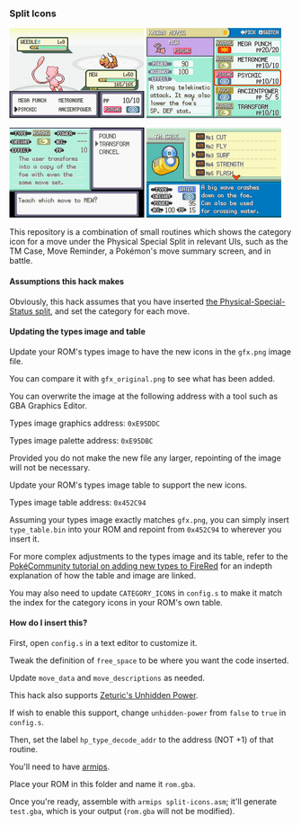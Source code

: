 ### Split Icons

![](battle.png)
![](summary.png)

![](relearner.png)
![](tm-case.png)

This repository is a combination of small routines which shows the category icon for a move under the Physical Special Split in relevant UIs, such as the TM Case, Move Reminder, a Pokémon's move summary screen, and in battle.

#### Assumptions this hack makes

Obviously, this hack assumes that you have inserted [the Physical-Special-Status split](https://www.pokecommunity.com/showthread.php?t=352721), and set the category for each move.

#### Updating the types image and table

Update your ROM's types image to have the new icons in the `gfx.png` image file.

You can compare it with `gfx_original.png` to see what has been added.

You can overwrite the image at the following address with a tool such as GBA Graphics Editor.

Types image graphics address: `0xE95DDC`

Types image palette address: `0xE95DBC`

Provided you do not make the new file any larger, repointing of the image will not be necessary.

Update your ROM's types image table to support the new icons.

Types image table address: `0x452C94`

Assuming your types image exactly matches `gfx.png`, you can simply insert `type_table.bin` into your ROM and repoint from `0x452C94` to wherever you insert it.

For more complex adjustments to the types image and its table, refer to the [PokéCommunity tutorial on adding new types to FireRed](https://www.pokecommunity.com/showthread.php?t=313872) for an indepth explanation of how the table and image are linked.

You may also need to update `CATEGORY_ICONS` in `config.s` to make it match the index for the category icons in your ROM's own table.

#### How do I insert this?

First, open `config.s` in a text editor to customize it.

Tweak the definition of `free_space` to be where you want the code inserted.

Update `move_data` and `move_descriptions` as needed.

This hack also supports [Zeturic's Unhidden Power](https://github.com/Zeturic/unhidden-power).

If wish to enable this support, change `unhidden-power` from `false` to `true` in `config.s`.

Then, set the label `hp_type_decode_addr` to the address (NOT +1) of that routine.

You'll need to have [armips](https://github.com/Kingcom/armips).

Place your ROM in this folder and name it `rom.gba`.

Once you're ready, assemble with `armips split-icons.asm`; it'll generate `test.gba`, which is your output (`rom.gba` will not be modified).
